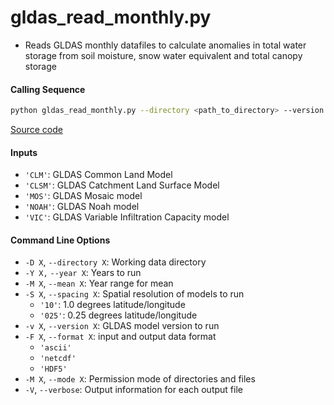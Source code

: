gldas_read_monthly.py
=====================

- Reads GLDAS monthly datafiles to calculate anomalies in total water storage from soil moisture, snow water equivalent and total canopy storage

#### Calling Sequence
```bash
python gldas_read_monthly.py --directory <path_to_directory> --version 2.1 CLSM NOAH VIC
```
[Source code](https://github.com/tsutterley/model-harmonics/blob/main/GLDAS/gldas_read_monthly.py)

#### Inputs
- `'CLM'`: GLDAS Common Land Model
- `'CLSM'`: GLDAS Catchment Land Surface Model
- `'MOS'`: GLDAS Mosaic model
- `'NOAH'`: GLDAS Noah model
- `'VIC'`: GLDAS Variable Infiltration Capacity model

#### Command Line Options
- `-D X`, `--directory X`: Working data directory
- `-Y X,` `--year X`: Years to run
- `-M X`, `--mean X`: Year range for mean
- `-S X`, `--spacing X`: Spatial resolution of models to run
    * `'10'`: 1.0 degrees latitude/longitude
    * `'025'`: 0.25 degrees latitude/longitude
- `-v X`, `--version X`: GLDAS model version to run
- `-F X`, `--format X`: input and output data format
    * `'ascii'`
    * `'netcdf'`
    * `'HDF5'`
- `-M X`, `--mode X`: Permission mode of directories and files
- `-V`, `--verbose`: Output information for each output file
